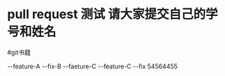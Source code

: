 
pull request 测试  请大家提交自己的学号和姓名
=======
#git书籍

--feature-A
--fix-B
--faeture-C
--feature-C
--fix
54564455




